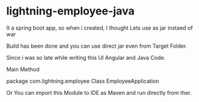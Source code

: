 # lightning-employee-java

It a spring boot app, so when i created, I thought Lets use as jar instaed of war

Build has been done and you can use direct jar even from Target Folder.

Since i was so late while writing this UI Angular and Java Code.

Main Method

package com.lightning.employee
Class EmployeeApplication

Or You can import this Module to IDE as Maven and run directly from ther.
